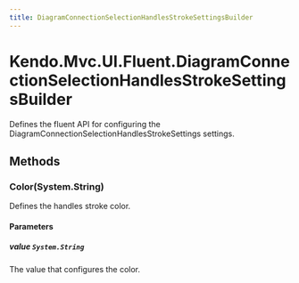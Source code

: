 ```yaml
---
title: DiagramConnectionSelectionHandlesStrokeSettingsBuilder
---
```


# Kendo.Mvc.UI.Fluent.DiagramConnectionSelectionHandlesStrokeSettingsBuilder
Defines the fluent API for configuring the DiagramConnectionSelectionHandlesStrokeSettings settings.




## Methods


### Color(System.String)
Defines the handles stroke color.


#### Parameters

##### value `System.String`
The value that configures the color.






